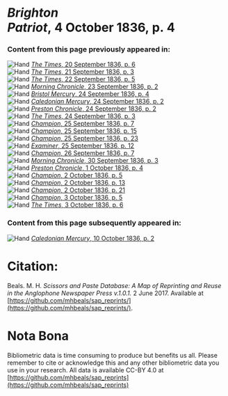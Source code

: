 # *Brighton Patriot*, 4 October 1836, p. 4  
  
### Content from this page previously appeared in:  
![Hand](http://scissorsandpaste.net/wp-content/uploads/2017/06/smallhandpointer.png) [*The Times*, 20 September 1836, p. 6](https://mhbeals.github.io/sap_html/The-Times/The-Times-20-September-1836-p-6)  
![Hand](http://scissorsandpaste.net/wp-content/uploads/2017/06/smallhandpointer.png) [*The Times*, 21 September 1836, p. 3](https://mhbeals.github.io/sap_html/The-Times/The-Times-21-September-1836-p-3)  
![Hand](http://scissorsandpaste.net/wp-content/uploads/2017/06/smallhandpointer.png) [*The Times*, 22 September 1836, p. 5](https://mhbeals.github.io/sap_html/The-Times/The-Times-22-September-1836-p-5)  
![Hand](http://scissorsandpaste.net/wp-content/uploads/2017/06/smallhandpointer.png) [*Morning Chronicle*, 23 September 1836, p. 2](https://mhbeals.github.io/sap_html/Morning-Chronicle/Morning-Chronicle-23-September-1836-p-2)  
![Hand](http://scissorsandpaste.net/wp-content/uploads/2017/06/smallhandpointer.png) [*Bristol Mercury*, 24 September 1836, p. 4](https://mhbeals.github.io/sap_html/Bristol-Mercury/Bristol-Mercury-24-September-1836-p-4)  
![Hand](http://scissorsandpaste.net/wp-content/uploads/2017/06/smallhandpointer.png) [*Caledonian Mercury*, 24 September 1836, p. 2](https://mhbeals.github.io/sap_html/Caledonian-Mercury/Caledonian-Mercury-24-September-1836-p-2)  
![Hand](http://scissorsandpaste.net/wp-content/uploads/2017/06/smallhandpointer.png) [*Preston Chronicle*, 24 September 1836, p. 2](https://mhbeals.github.io/sap_html/Preston-Chronicle/Preston-Chronicle-24-September-1836-p-2)  
![Hand](http://scissorsandpaste.net/wp-content/uploads/2017/06/smallhandpointer.png) [*The Times*, 24 September 1836, p. 3](https://mhbeals.github.io/sap_html/The-Times/The-Times-24-September-1836-p-3)  
![Hand](http://scissorsandpaste.net/wp-content/uploads/2017/06/smallhandpointer.png) [*Champion*, 25 September 1836, p. 7](https://mhbeals.github.io/sap_html/Champion/Champion-25-September-1836-p-7)  
![Hand](http://scissorsandpaste.net/wp-content/uploads/2017/06/smallhandpointer.png) [*Champion*, 25 September 1836, p. 15](https://mhbeals.github.io/sap_html/Champion/Champion-25-September-1836-p-15)  
![Hand](http://scissorsandpaste.net/wp-content/uploads/2017/06/smallhandpointer.png) [*Champion*, 25 September 1836, p. 23](https://mhbeals.github.io/sap_html/Champion/Champion-25-September-1836-p-23)  
![Hand](http://scissorsandpaste.net/wp-content/uploads/2017/06/smallhandpointer.png) [*Examiner*, 25 September 1836, p. 12](https://mhbeals.github.io/sap_html/Examiner/Examiner-25-September-1836-p-12)  
![Hand](http://scissorsandpaste.net/wp-content/uploads/2017/06/smallhandpointer.png) [*Champion*, 26 September 1836, p. 7](https://mhbeals.github.io/sap_html/Champion/Champion-26-September-1836-p-7)  
![Hand](http://scissorsandpaste.net/wp-content/uploads/2017/06/smallhandpointer.png) [*Morning Chronicle*, 30 September 1836, p. 3](https://mhbeals.github.io/sap_html/Morning-Chronicle/Morning-Chronicle-30-September-1836-p-3)  
![Hand](http://scissorsandpaste.net/wp-content/uploads/2017/06/smallhandpointer.png) [*Preston Chronicle*, 1 October 1836, p. 4](https://mhbeals.github.io/sap_html/Preston-Chronicle/Preston-Chronicle-1-October-1836-p-4)  
![Hand](http://scissorsandpaste.net/wp-content/uploads/2017/06/smallhandpointer.png) [*Champion*, 2 October 1836, p. 5](https://mhbeals.github.io/sap_html/Champion/Champion-2-October-1836-p-5)  
![Hand](http://scissorsandpaste.net/wp-content/uploads/2017/06/smallhandpointer.png) [*Champion*, 2 October 1836, p. 13](https://mhbeals.github.io/sap_html/Champion/Champion-2-October-1836-p-13)  
![Hand](http://scissorsandpaste.net/wp-content/uploads/2017/06/smallhandpointer.png) [*Champion*, 2 October 1836, p. 21](https://mhbeals.github.io/sap_html/Champion/Champion-2-October-1836-p-21)  
![Hand](http://scissorsandpaste.net/wp-content/uploads/2017/06/smallhandpointer.png) [*Champion*, 3 October 1836, p. 5](https://mhbeals.github.io/sap_html/Champion/Champion-3-October-1836-p-5)  
![Hand](http://scissorsandpaste.net/wp-content/uploads/2017/06/smallhandpointer.png) [*The Times*, 3 October 1836, p. 6](https://mhbeals.github.io/sap_html/The-Times/The-Times-3-October-1836-p-6)  
  
### Content from this page subsequently appeared in:  
![Hand](http://scissorsandpaste.net/wp-content/uploads/2017/06/smallhandpointer.png) [*Caledonian Mercury*, 10 October 1836, p. 2](https://mhbeals.github.io/sap_html/Caledonian-Mercury/Caledonian-Mercury-10-October-1836-p-2)  


# Citation: 

Beals. M. H. *Scissors and Paste Database: A Map of Reprinting and Reuse in the Anglophone Newspaper Press v.1.0.1.* 2 June 2017. Available at [https://github.com/mhbeals/sap_reprints/](https://github.com/mhbeals/sap_reprints/). 

# Nota Bona

Bibliometric data is time consuming to produce but benefits us all. Please remember to cite or acknowledge this and any other bibliometric data you use in your research. All data is available CC-BY 4.0 at [https://github.com/mhbeals/sap_reprints](https://github.com/mhbeals/sap_reprints)